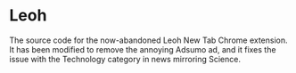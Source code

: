 # Leoh
The source code for the now-abandoned Leoh New Tab Chrome extension.
It has been modified to remove the annoying Adsumo ad, and it fixes the issue with the Technology category in news mirroring Science.
